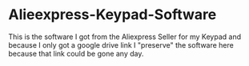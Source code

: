 # Alieexpress-Keypad-Software

This is the software I got from the Aliexpress Seller for my Keypad and because I only got a google drive link I "preserve" the software here because that link could be gone any day.
